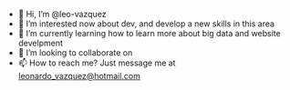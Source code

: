 - 👋 Hi, I’m @leo-vazquez
- 👀 I’m interested now about dev, and develop a new skills in this area
- 🌱 I’m currently learning how to learn more about big data and website develpment
- 💞️ I’m looking to collaborate on 
- 📫 How to reach me? Just message me at leonardo_vazquez@hotmail.com

<!---
leo-vazquez/leo-vazquez is a ✨ special ✨ repository because its `README.md` (this file) appears on your GitHub profile.
You can click the Preview link to take a look at your changes.
--->
